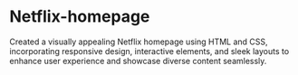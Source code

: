 # Netflix-homepage
Created a visually appealing Netflix homepage using HTML and CSS, incorporating responsive design, interactive elements, and sleek layouts to enhance user experience and showcase diverse content seamlessly.

